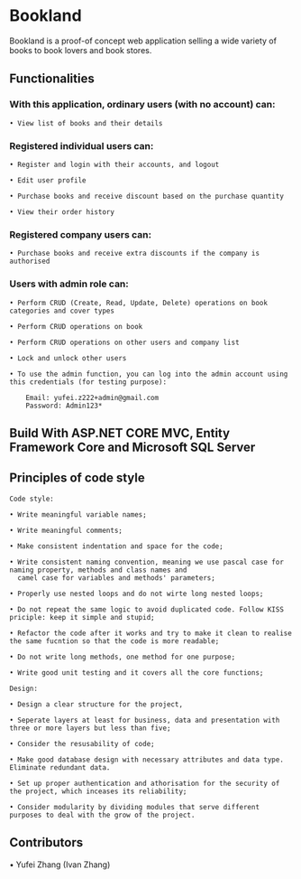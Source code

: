 # Bookland

Bookland is a proof-of concept web application selling a wide variety of books to book lovers and book stores.

## Functionalities

### With this application, ordinary users (with no account) can:

    • View list of books and their details

### Registered individual users can:

    • Register and login with their accounts, and logout

    • Edit user profile

    • Purchase books and receive discount based on the purchase quantity

    • View their order history
    
### Registered company users can:

    • Purchase books and receive extra discounts if the company is authorised

### Users with admin role can:

    • Perform CRUD (Create, Read, Update, Delete) operations on book categories and cover types

    • Perform CRUD operations on book
    
    • Perform CRUD operations on other users and company list
    
    • Lock and unlock other users

    • To use the admin function, you can log into the admin account using this credentials (for testing purpose):

        Email: yufei.z222+admin@gmail.com
        Password: Admin123*

## Build With ASP.NET CORE MVC, Entity Framework Core and Microsoft SQL Server

## Principles of code style

    Code style:

    • Write meaningful variable names;

    • Write meaningful comments;

    • Make consistent indentation and space for the code;

    • Write consistent naming convention, meaning we use pascal case for naming property, methods and class names and
      camel case for variables and methods' parameters;

    • Properly use nested loops and do not wirte long nested loops;

    • Do not repeat the same logic to avoid duplicated code. Follow KISS priciple: keep it simple and stupid;

    • Refactor the code after it works and try to make it clean to realise the same fucntion so that the code is more readable;

    • Do not write long methods, one method for one purpose;

    • Write good unit testing and it covers all the core functions;

    Design:

    • Design a clear structure for the project,

    • Seperate layers at least for business, data and presentation with three or more layers but less than five;

    • Consider the resusability of code;

    • Make good database design with necessary attributes and data type. Eliminate redundant data.

    • Set up proper authentication and athorisation for the security of the project, which inceases its reliability;

    • Consider modularity by dividing modules that serve different purposes to deal with the grow of the project.

## Contributors

• Yufei Zhang (Ivan Zhang)
